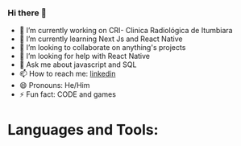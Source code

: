 ### Hi there 👋

<!--
**wilderbarboza/wilderbarboza** is a ✨ _special_ ✨ repository because its `README.md` (this file) appears on your GitHub profile.

Here are some ideas to get you started:
-->
- 🔭 I’m currently working on CRI- Clinica Radiológica de Itumbiara
- 🌱 I’m currently learning Next Js and React Native
- 👯 I’m looking to collaborate on anything's projects
- 🤔 I’m looking for help with React Native
- 💬 Ask me about javascript and SQL
- 📫 How to reach me: [linkedin](https://www.linkedin.com/in/wilder-barboza-885555101/)
- 😄 Pronouns: He/Him
- ⚡ Fun fact: CODE and games

# Languages and Tools:
